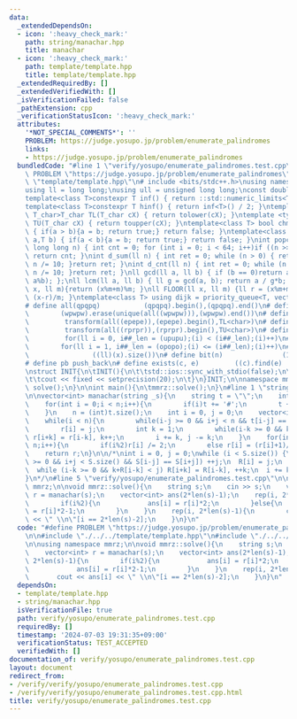```yaml
---
data:
  _extendedDependsOn:
  - icon: ':heavy_check_mark:'
    path: string/manachar.hpp
    title: manachar
  - icon: ':heavy_check_mark:'
    path: template/template.hpp
    title: template/template.hpp
  _extendedRequiredBy: []
  _extendedVerifiedWith: []
  _isVerificationFailed: false
  _pathExtension: cpp
  _verificationStatusIcon: ':heavy_check_mark:'
  attributes:
    '*NOT_SPECIAL_COMMENTS*': ''
    PROBLEM: https://judge.yosupo.jp/problem/enumerate_palindromes
    links:
    - https://judge.yosupo.jp/problem/enumerate_palindromes
  bundledCode: "#line 1 \"verify/yosupo/enumerate_palindromes.test.cpp\"\n#define\
    \ PROBLEM \"https://judge.yosupo.jp/problem/enumerate_palindromes\"\n\n#line 1\
    \ \"template/template.hpp\"\n# include <bits/stdc++.h>\nusing namespace std;\n\
    using ll = long long;\nusing ull = unsigned long long;\nconst double pi = acos(-1);\n\
    template<class T>constexpr T inf() { return ::std::numeric_limits<T>::max(); }\n\
    template<class T>constexpr T hinf() { return inf<T>() / 2; }\ntemplate <typename\
    \ T_char>T_char TL(T_char cX) { return tolower(cX); }\ntemplate <typename T_char>T_char\
    \ TU(T_char cX) { return toupper(cX); }\ntemplate<class T> bool chmin(T& a,T b)\
    \ { if(a > b){a = b; return true;} return false; }\ntemplate<class T> bool chmax(T&\
    \ a,T b) { if(a < b){a = b; return true;} return false; }\nint popcnt(unsigned\
    \ long long n) { int cnt = 0; for (int i = 0; i < 64; i++)if ((n >> i) & 1)cnt++;\
    \ return cnt; }\nint d_sum(ll n) { int ret = 0; while (n > 0) { ret += n % 10;\
    \ n /= 10; }return ret; }\nint d_cnt(ll n) { int ret = 0; while (n > 0) { ret++;\
    \ n /= 10; }return ret; }\nll gcd(ll a, ll b) { if (b == 0)return a; return gcd(b,\
    \ a%b); };\nll lcm(ll a, ll b) { ll g = gcd(a, b); return a / g*b; };\nll MOD(ll\
    \ x, ll m){return (x%m+m)%m; }\nll FLOOR(ll x, ll m) {ll r = (x%m+m)%m; return\
    \ (x-r)/m; }\ntemplate<class T> using dijk = priority_queue<T, vector<T>, greater<T>>;\n\
    # define all(qpqpq)           (qpqpq).begin(),(qpqpq).end()\n# define UNIQUE(wpwpw)\
    \        (wpwpw).erase(unique(all((wpwpw))),(wpwpw).end())\n# define LOWER(epepe)\
    \         transform(all((epepe)),(epepe).begin(),TL<char>)\n# define UPPER(rprpr)\
    \         transform(all((rprpr)),(rprpr).begin(),TU<char>)\n# define rep(i,upupu)\
    \         for(ll i = 0, i##_len = (upupu);(i) < (i##_len);(i)++)\n# define reps(i,opopo)\
    \        for(ll i = 1, i##_len = (opopo);(i) <= (i##_len);(i)++)\n# define len(x)\
    \                ((ll)(x).size())\n# define bit(n)               (1LL << (n))\n\
    # define pb push_back\n# define exists(c, e)         ((c).find(e) != (c).end())\n\
    \nstruct INIT{\n\tINIT(){\n\t\tstd::ios::sync_with_stdio(false);\n\t\tstd::cin.tie(0);\n\
    \t\tcout << fixed << setprecision(20);\n\t}\n}INIT;\n\nnamespace mmrz {\n\tvoid\
    \ solve();\n}\n\nint main(){\n\tmmrz::solve();\n}\n#line 1 \"string/manachar.hpp\"\
    \n\nvector<int> manachar(string _s){\n    string t = \"\";\n    int n = (int)_s.size();\n\
    \    for(int i = 0;i < n;i++){\n        if(i)t += '#';\n        t += _s[i];\n\
    \    }\n    n = (int)t.size();\n    int i = 0, j = 0;\n    vector<int> r(n);\n\
    \    while(i < n){\n        while(i-j >= 0 && i+j < n && t[i-j] == t[i+j]) j++;\n\
    \        r[i] = j;\n        int k = 1;\n        while(i-k >= 0 && k+r[i-k] < j)\
    \ r[i+k] = r[i-k], k++;\n        i += k, j -= k;\n    }\n    for(int i = 0;i <\
    \ n;i++){\n        if(i%2)r[i] /= 2;\n        else r[i] = (r[i]+1)/2;\n    }\n\
    \    return r;\n}\n\n/*\nint i = 0, j = 0;\nwhile (i < S.size()) {\n  while (i-j\
    \ >= 0 && i+j < S.size() && S[i-j] == S[i+j]) ++j;\n  R[i] = j;\n  int k = 1;\n\
    \  while (i-k >= 0 && k+R[i-k] < j) R[i+k] = R[i-k], ++k;\n  i += k; j -= k;\n\
    }\n*/\n#line 5 \"verify/yosupo/enumerate_palindromes.test.cpp\"\n\nusing namespace\
    \ mmrz;\n\nvoid mmrz::solve(){\n    string s;\n    cin >> s;\n    vector<int>\
    \ r = manachar(s);\n    vector<int> ans(2*len(s)-1);\n    rep(i, 2*len(s)-1){\n\
    \        if(i%2){\n            ans[i] = r[i]*2;\n        }else{\n            ans[i]\
    \ = r[i]*2-1;\n        }\n    }\n    rep(i, 2*len(s)-1){\n        cout << ans[i]\
    \ << \" \\n\"[i == 2*len(s)-2];\n    }\n}\n"
  code: "#define PROBLEM \"https://judge.yosupo.jp/problem/enumerate_palindromes\"\
    \n\n#include \"./../../template/template.hpp\"\n#include \"./../../string/manachar.hpp\"\
    \n\nusing namespace mmrz;\n\nvoid mmrz::solve(){\n    string s;\n    cin >> s;\n\
    \    vector<int> r = manachar(s);\n    vector<int> ans(2*len(s)-1);\n    rep(i,\
    \ 2*len(s)-1){\n        if(i%2){\n            ans[i] = r[i]*2;\n        }else{\n\
    \            ans[i] = r[i]*2-1;\n        }\n    }\n    rep(i, 2*len(s)-1){\n \
    \       cout << ans[i] << \" \\n\"[i == 2*len(s)-2];\n    }\n}\n"
  dependsOn:
  - template/template.hpp
  - string/manachar.hpp
  isVerificationFile: true
  path: verify/yosupo/enumerate_palindromes.test.cpp
  requiredBy: []
  timestamp: '2024-07-03 19:31:35+09:00'
  verificationStatus: TEST_ACCEPTED
  verifiedWith: []
documentation_of: verify/yosupo/enumerate_palindromes.test.cpp
layout: document
redirect_from:
- /verify/verify/yosupo/enumerate_palindromes.test.cpp
- /verify/verify/yosupo/enumerate_palindromes.test.cpp.html
title: verify/yosupo/enumerate_palindromes.test.cpp
---
```


